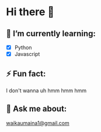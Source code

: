 # Hi there 👋
## 🌱 I’m currently learning:
- [x] Python
- [x] Javascript
## ⚡ Fun fact: 
   I don't wanna uh hmm hmm hmm
## 💬 Ask me about:
   waikaumaina1@gmail.com
<!--
**codeprospect/codeprospect** is a ✨ _special_ ✨ repository because its `README.md` (this file) appears on your GitHub profile.

Here are some ideas to get you started:

- 🔭 I’m currently working on ...
- 🌱 I’m currently learning ...
- 👯 I’m looking to collaborate on ...
- 🤔 I’m looking for help with ...
- 💬 Ask me about ...
- 📫 How to reach me: ...
- 😄 Pronouns: ...
- ⚡ Fun fact: ...
-->
